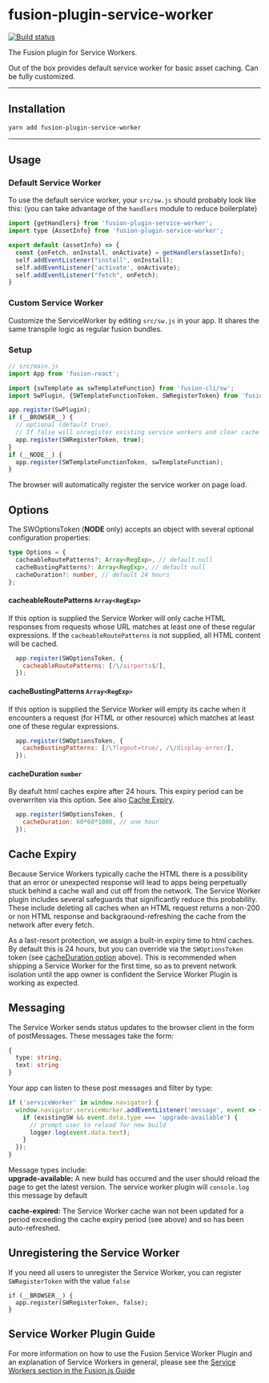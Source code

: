 # fusion-plugin-service-worker

[![Build status](https://badge.buildkite.com/7a82192275779f6a8ba81f7d4a1b0d294256838faa1dfdf080.svg?branch=master)](https://buildkite.com/uberopensource/fusionjs)

The Fusion plugin for Service Workers.

Out of the box provides default service worker for basic asset caching. Can be fully customized.

---

## Installation

```sh
yarn add fusion-plugin-service-worker
```

---

## Usage

### Default Service Worker

To use the default service worker, your `src/sw.js` should probably look like this:
(you can take advantage of the `handlers` module to reduce boilerplate)

```js
import {getHandlers} from 'fusion-plugin-service-worker';
import type {AssetInfo} from 'fusion-plugin-service-worker';

export default (assetInfo) => {
  const {onFetch, onInstall, onActivate} = getHandlers(assetInfo);
  self.addEventListener("install", onInstall);
  self.addEventListener('activate', onActivate);
  self.addEventListener("fetch", onFetch);
}
```

### Custom Service Worker

Customize the ServiceWorker by editing `src/sw.js` in your app. It shares the same transpile logic as regular fusion bundles.

### Setup

```js
// src/main.js
import App from 'fusion-react';

import {swTemplate as swTemplateFunction} from 'fusion-cli/sw';
import SwPlugin, {SWTemplateFunctionToken, SWRegisterToken} from 'fusion-plugin-service-worker';

app.register(SwPlugin);
if (__BROWSER__) {
  // optional (default true).
  // If false will unregister existing service workers and clear cache
  app.register(SWRegisterToken, true);
}
if (__NODE__) {
  app.register(SWTemplateFunctionToken, swTemplateFunction);
}
```

The browser will automatically register the service worker on page load.

## Options

The SWOptionsToken  (__NODE__ only) accepts an object with several optional configuration properties:

```ts
type Options = {
  cacheableRoutePatterns?: Array<RegExp>, // default null
  cacheBustingPatterns?: Array<RegExp>, // default null
  cacheDuration?: number, // default 24 hours
};
```

#### cacheableRoutePatterns `Array<RegExp>`
If this option is supplied the Service Worker will only cache HTML responses from requests whose URL matches at least one of these regular expressions. If the `cacheableRoutePatterns` is not supplied, all HTML content will be cached.

```js
  app.register(SWOptionsToken, {
    cacheableRoutePatterns: [/\/airports$/],
  });
```

#### cacheBustingPatterns `Array<RegExp>`
If this option is supplied the Service Worker will empty its cache when it encounters a request (for HTML or other resource) which matches at least one of these regular expressions.

```js
  app.register(SWOptionsToken, {
    cacheBustingPatterns: [/\?logout=true/, /\/display-error/],
  });
```

#### cacheDuration `number`
By deafult html caches expire after 24 hours. This expiry period can be overwrriten via this option. See also [Cache Expiry](#Cache).

```js
  app.register(SWOptionsToken, {
    cacheDuration: 60*60*1000, // one hour
  });
```

## Cache Expiry

Because Service Workers typically cache the HTML there is a possibility that an error or unexpected response will lead to apps being perpetually stuck behind a cache wall and cut off from the network. The Service Worker plugin includes several safeguards that significantly reduce this probability. These include deleting all caches when an HTML request returns a non-200 or non HTML response and backgraound-refreshing the cache from the network after every fetch.

As a last-resort protection, we assign a built-in expiry time to html caches. By default this is 24 hours, but you can override via the `SWOptionsToken` token (see [cacheDuration option](#cacheDuration) above). This is recommended when shipping a Service Worker for the first time, so as to prevent network isolation until the app owner is confident the Service Worker Plugin is working as expected.

## Messaging

The Service Worker sends status updates to the browser client in the form of postMessages.
These messages take the form:

```ts
{
  type: string,
  text: string
}
```

Your app can listen to these post messages and filter by type:

```js
if ('serviceWorker' in window.navigator) {
  window.navigator.serviceWorker.addEventListener('message', event => {
    if (existingSW && event.data.type === 'upgrade-available') {
      // prompt user to reload for new build
      logger.log(event.data.text);
    }
  });
}
```

Message types include: \
**upgrade-available:** A new build has occured and the user should reload the page to get the latest version. The service worker plugin will `console.log` this message by default

**cache-expired:** The Service Worker cache wan not been updated for a period exceeding the cache expiry period (see above) and so has been auto-refreshed.


## Unregistering the Service Worker

If you need all users to unregister the Service Worker, you can register `SWRegisterToken` with the value `false`

```
if (__BROWSER__) {
  app.register(SWRegisterToken, false);
}
```

## Service Worker Plugin Guide

For more information on how to use the Fusion Service Worker Plugin and an explanation of Service Workers in general, please see the [Service Workers section in the Fusion.js Guide](https://fusionjs.com/docs/recipes/service-workers)
